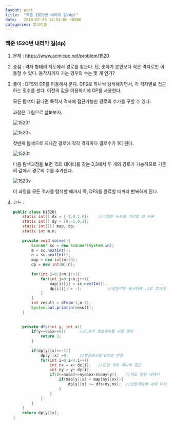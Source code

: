 ```yaml
---
layout: post
title:  "백준 1520번 내리막 길(dp)"
date:   2018-07-26 14:58:00 +0900
categories: 알고리즘
---
```


### 백준 1520번 내리막 길(dp)

1. 문제 : https://www.acmicpc.net/problem/1520

2. 중점 : 격자 형태의 지도에서 경로를 찾는다. 단, 숫자가 본인보다 작은 격자로만 이동할 수 있다. 동착지까지 가는 경우의 수는 몇 개 인가? 

3. 풀이 :  DFS와 DP를 이용해서 푼다. DFS로 하나씩 탐색해가면서, 각 격자별로 접근하는 횟수를 센다. 이전의 값을 이용하기에 DP를 사용한다.

   모든 탐색이 끝나면 목적지 격자에 접근가능한 경로의 수가를 구할 수 있다.

   과정은 그림으로 살펴보자.

   ![1520f](https://user-images.githubusercontent.com/33653318/43244677-b2f3912a-90e6-11e8-8db5-21a4cc3e3893.PNG)

   ![1520s](https://user-images.githubusercontent.com/33653318/43244678-b31cdd50-90e6-11e8-9e0c-21c5e37b60a2.PNG)

   첫번째 탐색으로 지나간 경로에 각각 격자마다 경로수가 1이 된다.

   ![1520t](https://user-images.githubusercontent.com/33653318/43244679-b3470f44-90e6-11e8-90d7-f41fbcd325f2.PNG)

   다음 탐색과정을 보면 15의 데이터를 갖는 3,3에서 두 개의 경로가 가능하므로 기존의 값에서 경로의 수를 추가한다. 

   ![1520v](https://user-images.githubusercontent.com/33653318/43244680-b3722d3c-90e6-11e8-9d11-0158b02e5464.png)

   이 과정을 모든 격자를 탐색할 때까지 즉, DFS를 완료할 때까지 반복하게 된다. 

4. 코드 : 

   ```java
   public class b1520{
       static int[] dx = {-1,0,1,0};	//인접한 노드를 가리킬 때 사용
       static int[] dy = {0,-1,0,1};
       static int[][] map, dp;
       static int m,n;
       
       private void solve(){
           Scanner sc = new Scanner(System.in);
           m = sc.nextInt();
           n = sc.nextInt();
           map = new int[m][n];
           dp = new int[m][n];
           
           for(int i=0;i<m;i++){
               for(int j=0;j<n;j++){
                   map[i][j] = sc.nextInt();
                   dp[i][j] = -1;			//방문여부 표시위해 -1로 초기화
               }
           }
           int result = dfs(m-1,n-1);
           System.out.println(result);
       }
       
       
       private dfs(int y, int x){
           if(y==0&&x==0){		//0,0의 경로갯수를 구할 경우
               return 1;
           }
           
           if(dp[y][x]==-1){
               dp[y][x] =0;		//방문표시로 0으로 변경
               for(int i=0;i<4;i++){
                   int nx = x+ dx[i];	//인접 격자 하나씩 접근
                   int ny = y+ dy[i];
                   if(0<=nx&&0<=ny&&nx<n&&ny<y){	//지도 범위 내에서
                       if(map[y][x] < map[ny][nx]){
                           dp[y][x] += dfs(ny,nx);	//인접격자에 대해 다시 탐색(재귀)
                       }
                   }
               }
           }
       }
       return dp[y][x];
   }
   ```

   

